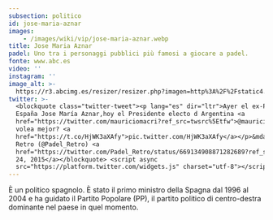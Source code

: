 ```yaml
---
subsection: politico
id: jose-maria-aznar
images: 
    - /images/wiki/vip/jose-maria-aznar.webp
title: Jose Maria Aznar
padel: Uno tra i personaggi pubblici più famosi a giocare a padel.
fonte: www.abc.es
video: ''
instagram: ''
image_alt: >-
  https://r3.abcimg.es/resizer/resizer.php?imagen=http%3A%2F%2Fstatic4.abc.es%2Fmedia%2Fdeportes%2F2015%2F11%2F11%2Faznar-padel-efe--250x140.jpg&nuevoancho=256&medio=abc
twitter: >-
  <blockquote class="twitter-tweet"><p lang="es" dir="ltr">Ayer el ex-Presidente
  España Jose María Aznar,hoy el Presidente electo d Argentina <a
  href="https://twitter.com/mauriciomacri?ref_src=twsrc%5Etfw">@mauriciomacri</a>,quien
  volea mejor? <a
  href="https://t.co/HjWK3aXAfy">pic.twitter.com/HjWK3aXAfy</a></p>&mdash; Padel
  Retro (@Padel_Retro) <a
  href="https://twitter.com/Padel_Retro/status/669134908871282689?ref_src=twsrc%5Etfw">November
  24, 2015</a></blockquote> <script async
  src="https://platform.twitter.com/widgets.js" charset="utf-8"></script>
---
```

È un politico spagnolo. È stato il primo ministro della Spagna dal 1996 al 2004 e ha guidato il Partito Popolare (PP), il partito politico di centro-destra dominante nel paese in quel momento.